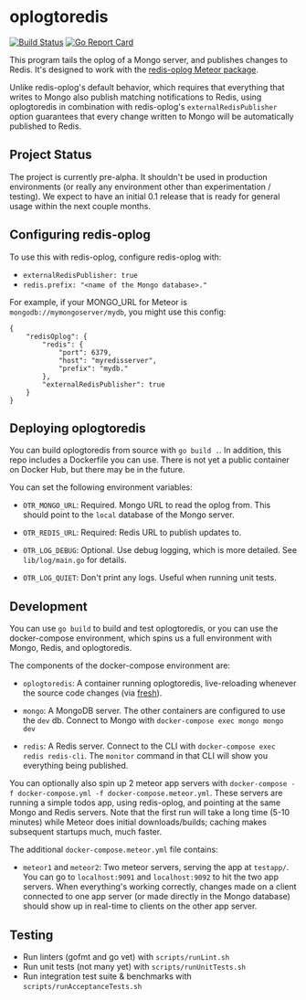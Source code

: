 # oplogtoredis

[![Build Status](https://travis-ci.org/tulip/oplogtoredis.svg?branch=master)](https://travis-ci.org/tulip/oplogtoredis)
[![Go Report Card](https://goreportcard.com/badge/github.com/tulip/oplogtoredis)](https://goreportcard.com/report/github.com/tulip/oplogtoredis)


This program tails the oplog of a Mongo server, and publishes changes to Redis.
It's designed to work with the [redis-oplog Meteor package](https://github.com/cult-of-coders/redis-oplog).

Unlike redis-oplog's default behavior, which requires that everything that
writes to Mongo also publish matching notifications to Redis, using
oplogtoredis in combination with redis-oplog's `externalRedisPublisher` option
guarantees that every change written to Mongo will be automatically published
to Redis.

## Project Status

The project is currently pre-alpha. It shouldn't be used in production environments (or really any environment other than experimentation / testing). We expect to have an initial 0.1 release that is ready for general usage within the next couple months.

## Configuring redis-oplog

To use this with redis-oplog, configure redis-oplog with:

- `externalRedisPublisher: true`
- `redis.prefix: "<name of the Mongo database>."`

For example, if your MONGO_URL for Meteor is `mongodb://mymongoserver/mydb`,
you might use this config:

```
{
    "redisOplog": {
        "redis": {
            "port": 6379,
            "host": "myredisserver",
            "prefix": "mydb."
        },
        "externalRedisPublisher": true
    }
}
```

## Deploying oplogtoredis

You can build oplogtoredis from source with `go build .`. In addition, this repo
includes a Dockerfile you can use. There is not yet a public container on Docker
Hub, but there may be in the future.

You can set the following environment variables:

- `OTR_MONGO_URL`: Required. Mongo URL to read the oplog from. This should
  point to the `local` database of the Mongo server.

- `OTR_REDIS_URL`: Required: Redis URL to publish updates to.

- `OTR_LOG_DEBUG`: Optional. Use debug logging, which is more detailed. See
  `lib/log/main.go` for details.

- `OTR_LOG_QUIET`: Don't print any logs. Useful when running unit tests.

## Development

You can use `go build` to build and test oplogtoredis, or you can use
the docker-compose environment, which spins us a full environment with
Mongo, Redis, and oplogtoredis.

The components of the docker-compose environment are:

- `oplogtoredis`: A container running oplogtoredis, live-reloading whenever
  the source code changes (via [fresh](https://github.com/pilu/fresh)).

- `mongo`: A MongoDB server. The other containers are configured to use
  the `dev` db. Connect to Mongo with `docker-compose exec mongo mongo dev`

- `redis`: A Redis server. Connect to the CLI with
  `docker-compose exec redis redis-cli`. The `monitor` command in that CLI
  will show you everything being published.

You can optionally also spin up 2 meteor app servers with
`docker-compose -f docker-compose.yml -f docker-compose.meteor.yml`. These
servers are running a simple todos app, using redis-oplog, and pointing at the
same Mongo and Redis servers. Note that the first run will take a long time
(5-10 minutes) while Meteor does initial downloads/builds; caching makes
subsequent startups much, much faster.

The additional `docker-compose.meteor.yml` file contains:

- `meteor1` and `meteor2`: Two meteor servers, serving the app at `testapp/`.
  You can go to `localhost:9091` and `localhost:9092` to hit the two app
  servers. When everything's working correctly, changes made on a client
  connected to one app server (or made directly in the Mongo database) should
  show up in real-time to clients on the other app server.

## Testing

- Run linters (gofmt and go vet) with `scripts/runLint.sh`
- Run unit tests (not many yet) with `scripts/runUnitTests.sh`
- Run integration test suite & benchmarks with `scripts/runAcceptanceTests.sh`
